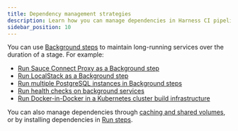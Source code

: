```yaml
---
title: Dependency management strategies
description: Learn how you can manage dependencies in Harness CI pipelines.
sidebar_position: 10
---
```


You can use [Background steps](./background-step-settings) to maintain long-running services over the duration of a stage. For example:

* [Run Sauce Connect Proxy as a Background step](/tutorials/ci-pipelines/test/saucelabs-proxy)
* [Run LocalStack as a Background step](/tutorials/ci-pipelines/test/localstack)
* [Run multiple PostgreSQL instances in Background steps](./multiple-postgres.md)
* [Run health checks on background services](./health-check-services.md)
* [Run Docker-in-Docker in a Kubernetes cluster build infrastructure](../run-ci-scripts/run-docker-in-docker-in-a-ci-stage.md)

You can also manage dependencies through [caching and shared volumes](../caching-ci-data/share-ci-data-across-steps-and-stages.md), or by installing dependencies in [Run steps](../run-ci-scripts/run-step-settings.md).
